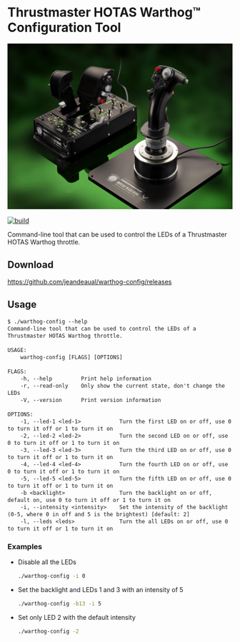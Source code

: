 # Thrustmaster HOTAS Warthog™ Configuration Tool

![HOTAS Warthog](assets/warthog_hotas.png)

[![build](https://github.com/jeandeaual/warthog-config/workflows/build/badge.svg)](https://github.com/jeandeaual/warthog-config/actions?query=workflow%3Abuild)

Command-line tool that can be used to control the LEDs of a Thrustmaster HOTAS Warthog throttle.

## Download

<https://github.com/jeandeaual/warthog-config/releases>

## Usage

```text
$ ./warthog-config --help
Command-line tool that can be used to control the LEDs of a Thrustmaster HOTAS Warthog throttle.

USAGE:
    warthog-config [FLAGS] [OPTIONS]

FLAGS:
    -h, --help         Print help information
    -r, --read-only    Only show the current state, don't change the LEDs
    -V, --version      Print version information

OPTIONS:
    -1, --led-1 <led-1>            Turn the first LED on or off, use 0 to turn it off or 1 to turn it on
    -2, --led-2 <led-2>            Turn the second LED on or off, use 0 to turn it off or 1 to turn it on
    -3, --led-3 <led-3>            Turn the third LED on or off, use 0 to turn it off or 1 to turn it on
    -4, --led-4 <led-4>            Turn the fourth LED on or off, use 0 to turn it off or 1 to turn it on
    -5, --led-5 <led-5>            Turn the fifth LED on or off, use 0 to turn it off or 1 to turn it on
    -b <backlight>                 Turn the backlight on or off, default on, use 0 to turn it off or 1 to turn it on
    -i, --intensity <intensity>    Set the intensity of the backlight (0-5, where 0 in off and 5 is the brightest) [default: 2]
    -l, --leds <leds>              Turn the all LEDs on or off, use 0 to turn it off or 1 to turn it on
```

### Examples

* Disable all the LEDs

    ```sh
    ./warthog-config -i 0
    ```

* Set the backlight and LEDs 1 and 3 with an intensity of 5

    ```sh
    ./warthog-config -b13 -i 5
    ```

* Set only LED 2 with the default intensity

    ```sh
    ./warthog-config -2
    ```
